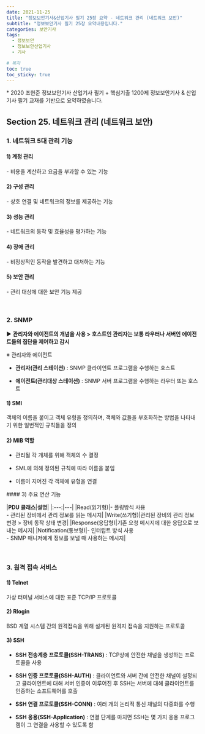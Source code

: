 ```yaml
---
date: 2021-11-25
title: "정보보안기사&산업기사 필기 25장 요약 - 네트워크 관리 (네트워크 보안)"
subtitle: "정보보안기사 필기 25장 요약내용입니다."
categories: 보안기사
tags:
  - 정보보안
  - 정보보안산업기사
  - 기사

# 목차
toc: true  
toc_sticky: true 
---
```



\* 2020 조현준 정보보안기사 산업기사 필기 + 핵심기출 1200제 정보보안기사 & 산업기사 필기 교재를 기반으로 요약하였습니다.


## Section 25. 네트워크 관리 (네트워크 보안)

### 1. 네트워크 5대 관리 기능

#### 1) 계정 관리 

\- 비용을 계산하고 요금을 부과할 수 있는 기능

#### 2) 구성 관리 

\- 상호 연결 및 네트워크의 정보를 제공하는 기능

#### 3) 성능 관리 

\- 네트워크의 동작 및 효율성을 평가하는 기능

#### 4) 장애 관리

\- 비정상적인 동작을 발견하고 대처하는 기능

#### 5) 보안 관리 

\- 관리 대상에 대한 보안 기능 제공

<br>

### 2. SNMP

▶ **관리자와 에이전트의 개념을 사용 > 호스트인 관리자는 보통 라우터나 서버인 에이전트들의 집단을 제어하고 감시**

※ 관리자와 에이전트

- **관리자(관리 스테이션)** : SNMP 클라이언트 프로그램을 수행하는 호스트

- **에이전트(관리대상 스테이션)** : SNMP 서버 프로그램을 수행하는 라우터 또는 호스트


#### 1) SMI

객체의 이름을 붙이고 객체 유형을 정의하며, 객체와 값들을 부호화하는 방법을 나타내기 위한 일번적인 규칙들을 정의

#### 2) MIB 역할

- 관리될 각 개체를 위해 객체의 수 결정

- SML에 의해 정의된 규칙에 따라 이름을 붙임

- 이름이 지어진 각 객체에 유형을 연결

​#### 3) 주요 연산 기능

﻿|**PDU 클래스**|**설명**|
|:---:|---|
|Read(읽기형)|- 폴링방식 사용<br>- 관리된 장비에서 관리 정보를 읽는 메시지|
|Write(쓰기형)|관리된 장비의 관리 정보 변경 > 장비 동작 상태 변경|
|Response(응답형)|기존 요청 메시지에 대한 응답으로 보내는 메시지|
|Notification(통보형)|- 인터럽트 방식 사용<br>- SNMP 매니저에게 정보를 보낼 때 사용하는 메시지﻿|

<br>

### 3. 원격 접속 서비스

#### 1) Telnet 

가상 터미널 서비스에 대한 표준 TCP/IP 프로토콜

#### 2) Rlogin 

BSD 계열 시스템 간의 원격접속을 위해 설계된 원격지 접속을 지원하는 프로토콜

#### 3) SSH

- **SSH 전송계층 프로토콜(SSH-TRANS)** : TCP상에 안전한 채널을 생성하는 프로토콜을 사용

- **SSH 인증 프로토콜(SSH-AUTH)** : 클라이언트와 서버 간에 안전한 채널이 설정되고 클라이언트에 대해 서버 인증이 이루어진 후 SSH는 서버에 대해 클라이언트를 인증하는 소프트웨어를 호출

- **SSH 연결 프로토콜(SSH-CONN)** : 여러 개의 논리적 통신 채널의 다중화를 수행

- **SSH 응용(SSH-Application)** : 연결 단계를 마치면 SSH는 몇 가지 응용 프로그램이 그 연결을 사용할 수 있도록 함
